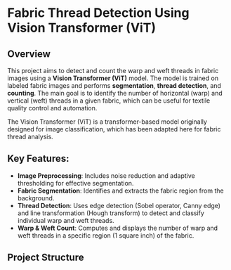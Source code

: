# Fabric Thread Detection Using Vision Transformer (ViT)

## Overview
This project aims to detect and count the warp and weft threads in fabric images using a **Vision Transformer (ViT)** model. The model is trained on labeled fabric images and performs **segmentation**, **thread detection**, and **counting**. The main goal is to identify the number of horizontal (warp) and vertical (weft) threads in a given fabric, which can be useful for textile quality control and automation.

The Vision Transformer (ViT) is a transformer-based model originally designed for image classification, which has been adapted here for fabric thread analysis.

## Key Features:
- **Image Preprocessing**: Includes noise reduction and adaptive thresholding for effective segmentation.
- **Fabric Segmentation**: Identifies and extracts the fabric region from the background.
- **Thread Detection**: Uses edge detection (Sobel operator, Canny edge) and line transformation (Hough transform) to detect and classify individual warp and weft threads.
- **Warp & Weft Count**: Computes and displays the number of warp and weft threads in a specific region (1 square inch) of the fabric.

## Project Structure

